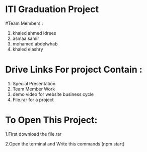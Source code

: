 # ITI Graduation Project

#Team Members :
1. khaled ahmed idrees
2. asmaa samir
3. mohamed abdelwhab
4. khaled elashry 

# Drive Links For project Contain :
1. Special Presentation
2. Team Member Work
3. demo video for website business cycle
4. File.rar for a project


# To Open This Project:
1.First download the file.rar

2.Open the terminal and Write this commands (npm start) 
